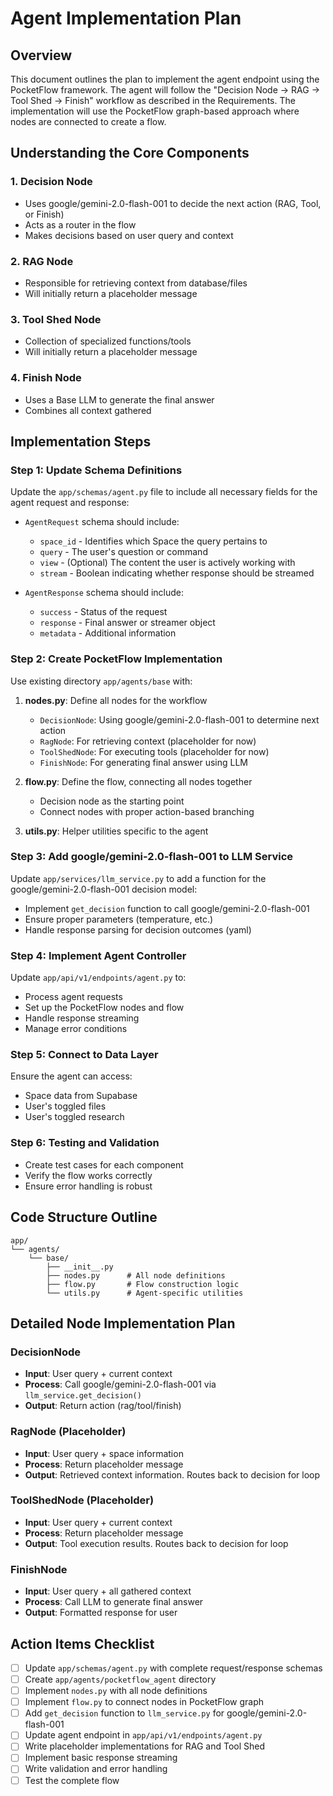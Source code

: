 # Agent Implementation Plan

## Overview

This document outlines the plan to implement the agent endpoint using the PocketFlow framework. The agent will follow the "Decision Node → RAG → Tool Shed → Finish" workflow as described in the Requirements. The implementation will use the PocketFlow graph-based approach where nodes are connected to create a flow.

## Understanding the Core Components

### 1. Decision Node
- Uses google/gemini-2.0-flash-001 to decide the next action (RAG, Tool, or Finish)
- Acts as a router in the flow
- Makes decisions based on user query and context

### 2. RAG Node
- Responsible for retrieving context from database/files
- Will initially return a placeholder message

### 3. Tool Shed Node
- Collection of specialized functions/tools
- Will initially return a placeholder message

### 4. Finish Node
- Uses a Base LLM to generate the final answer
- Combines all context gathered

## Implementation Steps

### Step 1: Update Schema Definitions

Update the `app/schemas/agent.py` file to include all necessary fields for the agent request and response:

- `AgentRequest` schema should include:
  - `space_id` - Identifies which Space the query pertains to
  - `query` - The user's question or command
  - `view` - (Optional) The content the user is actively working with
  - `stream` - Boolean indicating whether response should be streamed

- `AgentResponse` schema should include:
  - `success` - Status of the request
  - `response` - Final answer or streamer object
  - `metadata` - Additional information

### Step 2: Create PocketFlow Implementation

Use existing directory `app/agents/base` with:

1. **nodes.py**: Define all nodes for the workflow
   - `DecisionNode`: Using google/gemini-2.0-flash-001 to determine next action
   - `RagNode`: For retrieving context (placeholder for now)
   - `ToolShedNode`: For executing tools (placeholder for now)
   - `FinishNode`: For generating final answer using LLM

2. **flow.py**: Define the flow, connecting all nodes together
   - Decision node as the starting point
   - Connect nodes with proper action-based branching

3. **utils.py**: Helper utilities specific to the agent

### Step 3: Add google/gemini-2.0-flash-001 to LLM Service

Update `app/services/llm_service.py` to add a function for the google/gemini-2.0-flash-001 decision model:
- Implement `get_decision` function to call google/gemini-2.0-flash-001
- Ensure proper parameters (temperature, etc.)
- Handle response parsing for decision outcomes (yaml)

### Step 4: Implement Agent Controller

Update `app/api/v1/endpoints/agent.py` to:
- Process agent requests
- Set up the PocketFlow nodes and flow
- Handle response streaming
- Manage error conditions

### Step 5: Connect to Data Layer

Ensure the agent can access:
- Space data from Supabase
- User's toggled files
- User's toggled research

### Step 6: Testing and Validation

- Create test cases for each component
- Verify the flow works correctly
- Ensure error handling is robust

## Code Structure Outline

```
app/
└── agents/
    └── base/
        ├── __init__.py
        ├── nodes.py      # All node definitions
        ├── flow.py       # Flow construction logic
        └── utils.py      # Agent-specific utilities
```

## Detailed Node Implementation Plan

### DecisionNode
- **Input**: User query + current context
- **Process**: Call google/gemini-2.0-flash-001 via `llm_service.get_decision()`
- **Output**: Return action (rag/tool/finish)

### RagNode (Placeholder)
- **Input**: User query + space information
- **Process**: Return placeholder message
- **Output**: Retrieved context information. Routes back to decision for loop

### ToolShedNode (Placeholder)
- **Input**: User query + current context
- **Process**: Return placeholder message
- **Output**: Tool execution results. Routes back to decision for loop

### FinishNode
- **Input**: User query + all gathered context
- **Process**: Call LLM to generate final answer
- **Output**: Formatted response for user

## Action Items Checklist

- [ ] Update `app/schemas/agent.py` with complete request/response schemas
- [ ] Create `app/agents/pocketflow_agent` directory
- [ ] Implement `nodes.py` with all node definitions
- [ ] Implement `flow.py` to connect nodes in PocketFlow graph
- [ ] Add `get_decision` function to `llm_service.py` for google/gemini-2.0-flash-001
- [ ] Update agent endpoint in `app/api/v1/endpoints/agent.py`
- [ ] Write placeholder implementations for RAG and Tool Shed
- [ ] Implement basic response streaming
- [ ] Write validation and error handling
- [ ] Test the complete flow 